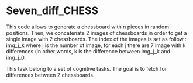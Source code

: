# Seven_diff_CHESS

This code allows to generate a chessboard with n pieces in random positions. Then, we concatenate 2 images of chessboards in order to get a single image with 2 chessboards. 
The index of the images is set as follow : img_j_k where j is the number of image, for each j there are 7 image with k differences (in other words, k is the difference between img_j_k and img_j_0. 

This task belong to a set of cognitive tasks. The goal is to fetch for differences between 2 chessboards. 
